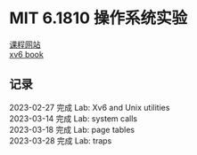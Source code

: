 # MIT 6.1810 操作系统实验

[课程网站](https://pdos.csail.mit.edu/6.828/2022/schedule.html)  
[xv6 book](https://pdos.csail.mit.edu/6.828/2022/xv6/book-riscv-rev3.pdf)  

## 记录

2023-02-27 完成 Lab: Xv6 and Unix utilities  
2023-03-14 完成 Lab: system calls  
2023-03-18 完成 Lab: page tables  
2023-03-28 完成 Lab: traps
